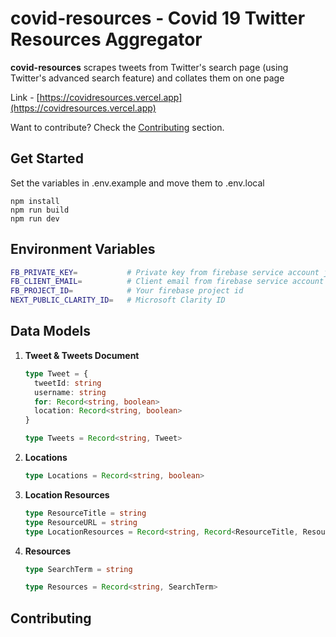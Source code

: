 # covid-resources - Covid 19 Twitter Resources Aggregator

**covid-resources** scrapes tweets from Twitter's search page (using Twitter's advanced search feature) and collates them on one page

Link - [https://covidresources.vercel.app](https://covidresources.vercel.app)

Want to contribute? Check the [Contributing](#contributing) section.

## Get Started

Set the variables in .env.example and move them to .env.local

```
npm install
npm run build
npm run dev
```

## Environment Variables

```bash
FB_PRIVATE_KEY=           # Private key from firebase service account json
FB_CLIENT_EMAIL=          # Client email from firebase service account json
FB_PROJECT_ID=            # Your firebase project id
NEXT_PUBLIC_CLARITY_ID=   # Microsoft Clarity ID
```

## Data Models

1. **Tweet & Tweets Document**

   ```typescript
   type Tweet = {
     tweetId: string
     username: string
     for: Record<string, boolean>
     location: Record<string, boolean>
   }

   type Tweets = Record<string, Tweet>
   ```

2. **Locations**

   ```typescript
   type Locations = Record<string, boolean>
   ```

3. **Location Resources**

   ```typescript
   type ResourceTitle = string
   type ResourceURL = string
   type LocationResources = Record<string, Record<ResourceTitle, ResourceURL>>
   ```

4. **Resources**

   ```typescript
   type SearchTerm = string

   type Resources = Record<string, SearchTerm>
   ```

## Contributing
